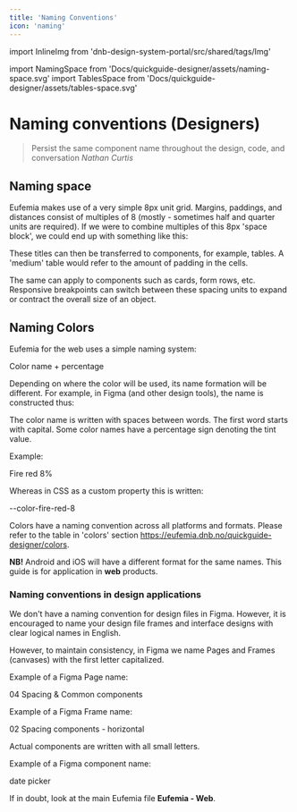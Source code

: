 ```yaml
---
title: 'Naming Conventions'
icon: 'naming'
---
```


import InlineImg from 'dnb-design-system-portal/src/shared/tags/Img'

import NamingSpace from 'Docs/quickguide-designer/assets/naming-space.svg'
import TablesSpace from 'Docs/quickguide-designer/assets/tables-space.svg'

# Naming conventions (Designers)

> Persist the same component name throughout the design, code, and conversation <cite>Nathan Curtis</cite>

## Naming space

Eufemia makes use of a very simple 8px unit grid. Margins, paddings, and distances consist of multiples of 8 (mostly - sometimes half and quarter units are required). If we were to combine multiples of this 8px 'space block', we could end up with something like this:

<InlineImg src={NamingSpace} caption="Naming space units" alt="Naming space units" />

These titles can then be transferred to components, for example, tables. A 'medium' table would refer to the amount of padding in the cells.

<InlineImg src={TablesSpace} caption="Applying space to tables" alt="Applying space to tables" />

The same can apply to components such as cards, form rows, etc. Responsive breakpoints can switch between these spacing units to expand or contract the overall size of an object.

## Naming Colors

Eufemia for the web uses a simple naming system:

<div class="typography-box">
Color name + percentage
</div>

Depending on where the color will be used, its name formation will be different. For example, in Figma (and other design tools), the name is constructed thus:

The color name is written with spaces between words. The first word starts with capital. Some color names have a percentage sign denoting the tint value.

Example:

<div class="typography-box">
Fire red 8%
</div>

Whereas in CSS as a custom property this is written:

<div class="typography-box">
--color-fire-red-8
</div>

Colors have a naming convention across all platforms and formats. Please refer to the table in 'colors' section https://eufemia.dnb.no/quickguide-designer/colors.

**NB!** Android and iOS will have a different format for the same names. This guide is for application in **web** products.

### Naming conventions in design applications

We don't have a naming convention for design files in Figma. However, it is encouraged to name your design file frames and interface designs with clear logical names in English.

However, to maintain consistency, in Figma we name Pages and Frames (canvases) with the first letter capitalized.

Example of a Figma Page name:

<div class="typography-box">
04 Spacing & Common components
</div>

Example of a Figma Frame name:

<div class="typography-box">
02 Spacing components - horizontal
</div>

Actual components are written with all small letters.

Example of a Figma component name:

<div class="typography-box">
date picker
</div>

If in doubt, look at the main Eufemia file **Eufemia - Web**.